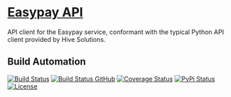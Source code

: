 # [Easypay API](http://easypay-api.hive.pt)

API client for the Easypay service, conformant with the typical Python API client provided by Hive Solutions.

## Build Automation

[![Build Status](https://app.travis-ci.com/hivesolutions/easypay-api.svg?branch=master)](https://travis-ci.com/github/hivesolutions/easypay-api)
[![Build Status GitHub](https://github.com/hivesolutions/easypay-api/workflows/Main%20Workflow/badge.svg)](https://github.com/hivesolutions/easypay-api/actions)
[![Coverage Status](https://coveralls.io/repos/hivesolutions/easypay-api/badge.svg?branch=master)](https://coveralls.io/r/hivesolutions/easypay-api?branch=master)
[![PyPi Status](https://img.shields.io/pypi/v/easypay-api.svg)](https://pypi.python.org/pypi/easypay-api)
[![License](https://img.shields.io/badge/license-Apache%202.0-blue.svg)](https://www.apache.org/licenses/)
